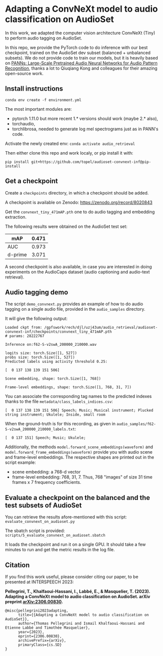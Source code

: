 # Adapting a ConvNeXt model to audio classification on AudioSet

In this work, we adapted the computer vision architecture ConvNeXt (Tiny) to perform audio tagging on AudioSet. 

In this repo, we provide the PyTorch code to do inference with our best checkpoint, trained on the AudioSet dev subset (balanced + unbalanced subsets). We do not provide code to train our models, but it is heavily based on [PANNs: Large-Scale Pretrained Audio Neural Networks for Audio Pattern Recognition](https://github.com/qiuqiangkong/audioset_tagging_cnn), thanks a lot to Qiuqiang Kong and colleagues for their amazing open-source work. 

## Install instructions

```conda env create -f environment.yml```

The most important modules are:

- pytorch 1.11.0 but more recent 1.* versions should work (maybe 2.* also),
- torchaudio,
- torchlibrosa, needed to generate log mel spectrograms just as in PANN's code.

Activate the newly created env:
```conda activate audio_retrieval```

Then either clone this repo and work localy, or pip install it with:

```pip install git+https://github.com/topel/audioset-convnext-inf@pip-install```

## Get a checkpoint

Create a `checkpoints` directory, in which a checkpoint should be added.

A checkpoint is available on Zenodo: https://zenodo.org/record/8020843

Get the `convnext_tiny_471mAP.pth` one to do audio tagging and embedding extraction.

The following results were obtained on the AudioSet test set:

| mAP     | 0.471 |
|---------|-------|
| AUC     | 0.973 |
| d-prime | 3.071 |

A second checkpoint is also available, in case you are interested in doing experiments on the AudioCaps dataset (audio captioning and audio-text retrieval).

## Audio tagging demo

The script `demo_convnext.py` provides an example of how to do audio tagging on a single audio file, provided in the `audio_samples` directory.

It will give the following output:

```
Loaded ckpt from: /gpfswork/rech/djl/uzj43um/audio_retrieval/audioset-convnext-inf/checkpoints/convnext_tiny_471mAP.pth
# params: 28222767

Inference on:f62-S-v2swA_200000_210000.wav

logits size: torch.Size([1, 527])
probs size: torch.Size([1, 527])
Predicted labels using activity threshold 0.25:

[  0 137 138 139 151 506]

Scene embedding, shape: torch.Size([1, 768])

Frame-level embeddings, shape: torch.Size([1, 768, 31, 7])
```

You can associate the corresponding tag names to the predicted indexes thanks to the file `metadata/class_labels_indices.csv`:

`[  0 137 138 139 151 506] Speech; Music; Musical instrument; Plucked string instrument; Ukulele; Inside, small room`

When the ground-truth is for this recording, as given in `audio_samples/f62-S-v2swA_200000_210000_labels.txt`:

`[  0 137 151] Speech; Music; Ukulele; `

Additionally, the methods `model.forward_scene_embeddings(waveform)` and `model.forward_frame_embeddings(waveform)` provide you with audio scene and frame-level embeddings. The respective shapes are printed out in the script example:
- scene embedding: a 768-d vector
- frame-level embedding: 768, 31, 7. Thus, 768 "images" of size 31 time frames x 7 frequency coefficients.

## Evaluate a checkpoint on the balanced and the test subsets of AudioSet

You can retrieve the results afore-mentioned with this script: `evaluate_convnext_on_audioset.py`

The sbatch script is provided: `scripts/5_evaluate_convnext_on_audioset.sbatch`

It loads the checkpoint and run it on a single GPU. It should take a few minutes to run and get the metric results in the log file. 

## Citation

If you find this work useful, please consider citing our paper, to be presented at INTERSPEECH 2023:

**Pellegrini, T., Khalfaoui-Hassani, I., Labbé, E., & Masquelier, T. (2023). Adapting a ConvNeXt model to audio classification on AudioSet. arXiv preprint [arXiv:2306.00830](https://arxiv.org/abs/2306.00830).**

```
@misc{pellegrini2023adapting,
      title={{Adapting a ConvNeXt model to audio classification on AudioSet}}, 
      author={Thomas Pellegrini and Ismail Khalfaoui-Hassani and Etienne Labbé and Timothée Masquelier},
      year={2023},
      eprint={2306.00830},
      archivePrefix={arXiv},
      primaryClass={cs.SD}
}
```
